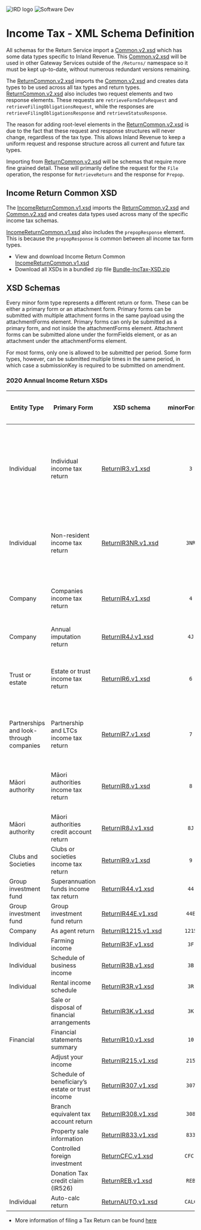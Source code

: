 ![IRD logo](../../Images/IRlogo.gif)
![Software Dev](../../Images/SoftwareDev.png)

# Income Tax - XML Schema Definition 

All schemas for the Return Service import a [Common.v2.xsd](../../Schema%20-%20Common/Common.v2.xsd) which has some data types specific to Inland Revenue. This [Common.v2.xsd](../../Schema%20-%20Common/Common.v2.xsd) will be used in other Gateway Services outside of the `/Returns/` namespace so it must be kept up-to-date, without numerous redundant versions remaining.  
 
The [ReturnCommon.v2.xsd](../../Service%20-%20Return/Latest/ReturnCommon.v2.xsd) imports the [Common.v2.xsd](../../Schema%20-%20Common/Common.v2.xsd) and creates data types to be used 
across all tax types and return types. [ReturnCommon.v2.xsd](../../Service%20-%20Return/Latest/ReturnCommon.v2.xsd) also includes two request elements and two response elements. These requests are `retrieveFormInfoRequest` and `retrieveFilingObligationsRequest`, while the responses are `retrieveFilingObligationsResponse` and `retrieveStatusResponse`.  
 
The reason for adding root-level elements in the [ReturnCommon.v2.xsd](../../Service%20-%20Return/Latest/ReturnCommon.v2.xsd) is due to the fact that these request and response structures will never change, regardless of the tax type. This allows Inland Revenue to keep a uniform request and response structure across all current and future tax types.  
 
Importing from [ReturnCommon.v2.xsd](../../Service%20-%20Return/Latest/ReturnCommon.v2.xsd) will be schemas that require more fine grained detail. These will primarily define the request for the `File` operation, the response for `RetrieveReturn` and the response for `Prepop`.  
 
## Income Return Common XSD

The [IncomeReturnCommon.v1.xsd](IncomeReturnCommon.v1.xsd) imports the [ReturnCommon.v2.xsd](../../Service%20-%20Return/Latest/ReturnCommon.v2.xsd) and [Common.v2.xsd](../../Schema%20-%20Common/Common.v2.xsd) and creates data types used across many of the specific income tax schemas.

[IncomeReturnCommon.v1.xsd](IncomeReturnCommon.v1.xsd) also includes the `prepopResponse` element. This is because the `prepopResponse` is common between all income tax form types. 

* View and download Income Return Common [IncomeReturnCommon.v1.xsd](IncomeReturnCommon.v1.xsd)
* Download all XSDs in a bundled zip file [Bundle-IncTax-XSD.zip](Bundle-IncTax-XSD.zip)
	
## XSD Schemas	

Every minor form type represents a different return or form. These can be either a primary 
form or an attachment form. Primary forms can be submitted with multiple attachment forms 
in the same payload using the attachmentForms element. Primary forms can only be submitted 
as a primary form, and not inside the attachmentForms element. Attachment forms can be 
submitted alone under the formFields element, or as an attachment under the 
attachmentForms element.  
 
For most forms, only one is allowed to be submitted per period. Some form types, however, 
can be submitted multiple times in the same period, in which case a submissionKey is required 
to be submitted on amendment.  

### 2020 Annual Income Return XSDs 

| Entity Type | Primary Form | XSD schema | minorFormType | Form type | Forms allowed per period | Version | Years supported| Attachment Forms   |
| --- | --- | --- | :---: | :---: | :---: | :---: | :---: | --- |
| Individual   | Individual income tax return| [ReturnIR3.v1.xsd](ReturnIR3.v1.xsd)| `3` | Primary | Single | 1 | 2013+ | <ul><li>IR10</li><li>IR833</li><li>IR3F</li><li>IR3B </li><li>IR3R</li><li>IR3K</li><li>IR307</li><li>IR308</li><li>IR215</li><li>CFC</li></ul>|
|Individual   | Non-resident income tax return |[ReturnIR3NR.v1.xsd](ReturnIR3NR.v1.xsd)| `3NR` | Primary or attachment | Single | 1 | 2013+ | <ul><li>IR10</li><li>IR833</li><li>IR3F</li><li>IR3B</li><li>IR3R</li><li>IR3K</li></ul>|
|Company  | Companies income tax return |[ReturnIR4.v1.xsd](ReturnIR4.v1.xsd)| `4` | Primary | Single |1 | 2013+ | <ul><li>IR10</li><li>IR833</li><li>IR44E</li><li>IR4J</li><li>CFC</li></ul> |
| Company  | Annual imputation return |[ReturnIR4J.v1.xsd](ReturnIR4J.v1.xsd)| `4J` | Primary | Single |1 | 2013+ | |
|Trust or estate | Estate or trust income tax return| [ReturnIR6.v1.xsd](ReturnIR6.v1.xsd)| `6` | Primary | Single |1 | 2013+ | <ul><li>IR10</li><li>IR833</li><li>IR3F</li><li>IR3B</li><li>IR3R</li><li>IR44E</li></ul> |
| Partnerships and look-through companies | Partnership and LTCs income tax return| [ReturnIR7.v1.xsd](ReturnIR7.v1.xsd)| `7` | Primary | Single |1 | 2015+ |<ul><li>IR10</li><li>IR833</li><li>IR3F</li><li>IR3B</li><li>IR3R</li></ul> |
| Māori authority| Māori authorities income tax return |[ReturnIR8.v1.xsd](ReturnIR8.v1.xsd)| `8` | Primary | Single |1 | 2015+ | <ul><li>IR10</li><li>IR833</li><li>IR3F</li><li>IR3B</li><li>IR3J</li></ul>  |
| Māori authority| Māori authorities credit account return |[ReturnIR8J.v1.xsd](ReturnIR8J.v1.xsd)| `8J` | Primary or attachment | Single |1 | 2015+ | |
| Clubs and Societies | Clubs or societies income tax return| [ReturnIR9.v1.xsd](ReturnIR9.v1.xsd)| `9` | Primary | Single |1 | 2015+ | <ul><li>IR10</li><li>IR833</li></ul> |
| Group investment fund | Superannuation funds income tax return |[ReturnIR44.v1.xsd](ReturnIR44.v1.xsd)| `44` | Primary | Single |1 | 2015+ | <ul><li>IR833</li></ul>|
| Group investment fund| Group investment fund return |[ReturnIR44E.v1.xsd](ReturnIR44E.v1.xsd)| `44E` | Attachment | Single |1 | 2013+ | |
| Company | As agent return |[ReturnIR1215.v1.xsd](ReturnIR1215.v1.xsd)| `1215` | Primary | Single | 1 | 2019+ | |
| Individual| Farming income |[ReturnIR3F.v1.xsd](ReturnIR3F.v1.xsd)| `3F` | Attachment | Single |1 | 2013+ | | 
| Individual| Schedule of business income |[ReturnIR3B.v1.xsd](ReturnIR3B.v1.xsd)| `3B` | Attachment | Single |1 | 2013+ | 
|Individual | Rental income schedule| [ReturnIR3R.v1.xsd](ReturnIR3R.v1.xsd)| `3R` | Attachment | Multiple |1 | 2013+ | |
| | Sale or disposal of financial arrangements |[ReturnIR3K.v1.xsd](ReturnIR3K.v1.xsd)| `3K` | Attachment | Multiple |1 | 2013+ | | 
| Financial | Financial statements summary |[ReturnIR10.v1.xsd](ReturnIR10.v1.xsd)| `10` | Attachment | Single |1 | 2013+ | |
| | Adjust your income |[ReturnIR215.v1.xsd](ReturnIR215.v1.xsd) | `215` | Primary or attachment | Single |1 | 2015+ | |
| | Schedule of beneficiary’s estate or trust income |[ReturnIR307.v1.xsd](ReturnIR307.v1.xsd)| `307` | Attachment | Multiple |1 | 2013+ | |
| | Branch equivalent tax account return| [ReturnIR308.v1.xsd](ReturnIR308.v1.xsd)| `308` | Attachment | Single |1 | 2013+ | |
| | Property sale information |[ReturnIR833.v1.xsd](ReturnIR833.v1.xsd)| `833` | Primary or attachment | Single |1 | 2016+ | |
| | Controlled foreign investment |[ReturnCFC.v1.xsd](ReturnCFC.v1.xsd)| `CFC ` | Attachment | Single |1 | 2013+ | |
| | Donation Tax credit claim (IR526) | [ReturnREB.v1.xsd](ReturnREB.v1.xsd) | `REB` | | 1| |  |   
| Individual | Auto-calc return | [ReturnAUTO.v1.xsd](ReturnAUTO.v1.xsd) | `CALC`  | Primary | Single | 1 | 2019+ | |



* More information of filing a Tax Return can be found [here](https://www.ird.govt.nz/activities/file-an-income-tax-return)
	
    
